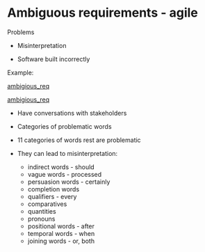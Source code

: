 # Ambiguous requirements - agile

Problems

* Misinterpretation

* Software built incorrectly

Example:

[ambigious_req](https://github.com/Barnato/Software-Product-Management)

[ambigious_req](https://github.com/Barnato/Software-Product-Management/to/ambigious_req.png)

* Have conversations with stakeholders

* Categories of problematic words

* 11 categories of words rest are problematic

* They can lead to misinterpretation:
  * indirect words - should
  * vague words - processed
  * persuasion words - certainly
  * completion words
  * qualifiers - every
  * comparatives
  * quantities
  * pronouns
  * positional words - after
  * temporal words - when
  * joining words - or, both
